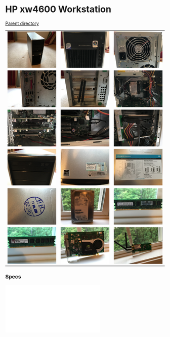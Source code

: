 # HP xw4600 Workstation
[Parent directory](../index.md)

<table>
  <tr>
    <td><img src='xw4600_1.JPG'/></td>
    <td><img src='xw4600_2.JPG'/></td>
    <td><img src='xw4600_3.JPG'/></td>
  </tr>
  <tr>
    <td><img src='xw4600_4.JPG'/></td>
    <td><img src='xw4600_5.JPG'/></td>
    <td><img src='xw4600_6.JPG'/></td>
  </tr>
  <tr>
    <td><img src='xw4600_7.JPG'/></td>
    <td><img src='xw4600_8.JPG'/></td>
    <td><img src='xw4600_9.JPG'/></td>
  </tr>
  <tr>
    <td><img src='xw4600_10.JPG'/></td>
    <td><img src='xw4600_11.jpg'/></td>
    <td><img src='xw4600_12.JPG'/></td>
  </tr>
  <tr>
    <td><img src='xw4600_13.JPG'/></td>
    <td><img src='xw4600_14.JPG'/></td>
    <td><img src='xw4600_15.JPG'/></td>
  </tr>
  <tr>
    <td><img src='xw4600_16.JPG'/></td>
    <td><img src='xw4600_17.JPG'/></td>
    <td><img src='xw4600_18.JPG'/></td>
  </tr>
</table>

### [Specs](Specs.txt)

<embed src='Specs.txt'>
